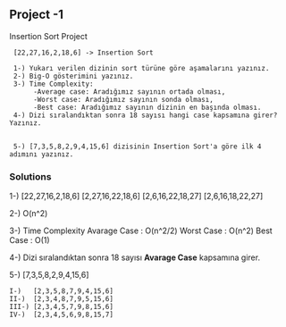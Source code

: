 ## Project -1

Insertion Sort Project
```
 [22,27,16,2,18,6] -> Insertion Sort

 1-) Yukarı verilen dizinin sort türüne göre aşamalarını yazınız.
 2-) Big-O gösterimini yazınız.
 3-) Time Complexity: 
      -Average case: Aradığımız sayının ortada olması,
      -Worst case: Aradığımız sayının sonda olması, 
      -Best case: Aradığımız sayının dizinin en başında olması.
 4-) Dizi sıralandıktan sonra 18 sayısı hangi case kapsamına girer? Yazınız.


 5-) [7,3,5,8,2,9,4,15,6] dizisinin Insertion Sort'a göre ilk 4 adımını yazınız. 
```
### Solutions

1-) [22,27,16,2,18,6]
    [2,27,16,22,18,6]
    [2,6,16,22,18,27]
    [2,6,16,18,22,27]
    
2-) O(n^2)

3-) Time Complexity
      Avarage Case : O(n^2/2)
      Worst Case : O(n^2)
      Best Case : O(1)
      
 4-) Dizi sıralandıktan sonra 18 sayısı **Avarage Case** kapsamına girer.
 
 5-) [7,3,5,8,2,9,4,15,6]
 
    I-)   [2,3,5,8,7,9,4,15,6]
    II-)  [2,3,4,8,7,9,5,15,6]
    III-) [2,3,4,5,7,9,8,15,6]
    IV-)  [2,3,4,5,6,9,8,15,7]
  
